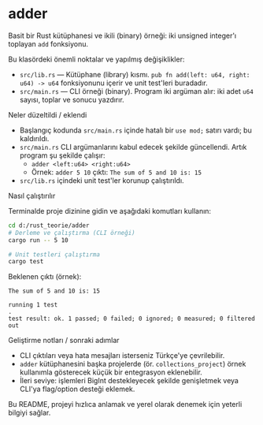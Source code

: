 # adder

Basit bir Rust kütüphanesi ve ikili (binary) örneği: iki unsigned integer'ı toplayan `add` fonksiyonu.

Bu klasördeki önemli noktalar ve yapılmış değişiklikler:

- `src/lib.rs` — Kütüphane (library) kısmı. `pub fn add(left: u64, right: u64) -> u64` fonksiyonunu içerir ve unit test'leri buradadır.
- `src/main.rs` — CLI örneği (binary). Program iki argüman alır: iki adet `u64` sayısı, toplar ve sonucu yazdırır.

Neler düzeltildi / eklendi

- Başlangıç kodunda `src/main.rs` içinde hatalı bir `use mod;` satırı vardı; bu kaldırıldı.
- `src/main.rs` CLI argümanlarını kabul edecek şekilde güncellendi. Artık program şu şekilde çalışır:
  - `adder <left:u64> <right:u64>`
  - Örnek: `adder 5 10` çıktı: `The sum of 5 and 10 is: 15`
- `src/lib.rs` içindeki unit test'ler korunup çalıştırıldı.

Nasıl çalıştırılır

Terminalde proje dizinine gidin ve aşağıdaki komutları kullanın:

```bash
cd d:/rust_teorie/adder
# Derleme ve çalıştırma (CLI örneği)
cargo run -- 5 10

# Unit testleri çalıştırma
cargo test
```

Beklenen çıktı (örnek):

```
The sum of 5 and 10 is: 15

running 1 test
.
test result: ok. 1 passed; 0 failed; 0 ignored; 0 measured; 0 filtered out
```

Geliştirme notları / sonraki adımlar

- CLI çıktıları veya hata mesajları isterseniz Türkçe'ye çevrilebilir.
- `adder` kütüphanesini başka projelerde (ör. `collections_project`) örnek kullanımla gösterecek küçük bir entegrasyon eklenebilir.
- İleri seviye: işlemleri BigInt destekleyecek şekilde genişletmek veya CLI'ya flag/option desteği eklemek.

Bu README, projeyi hızlıca anlamak ve yerel olarak denemek için yeterli bilgiyi sağlar.
